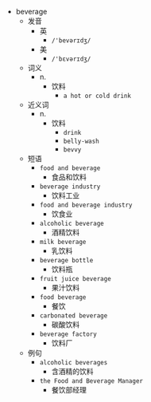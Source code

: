 - beverage
  - 发音
    - 英
      - `/'bevərɪdʒ/`
    - 美
      - `/'bɛvərɪdʒ/`
  - 词义
    - n.
      - 饮料
        - `a hot or cold drink`
  - 近义词
    - n.
      - 饮料
        - `drink`
        - `belly-wash`
        - `bevvy`
  - 短语
    - `food and beverage`
      - 食品和饮料 
    - `beverage industry`
      - 饮料工业 
    - `food and beverage industry`
      - 饮食业 
    - `alcoholic beverage`
      - 酒精饮料 
    - `milk beverage`
      - 乳饮料 
    - `beverage bottle`
      - 饮料瓶 
    - `fruit juice beverage`
      - 果汁饮料 
    - `food beverage`
      - 餐饮 
    - `carbonated beverage`
      - 碳酸饮料 
    - `beverage factory`
      - 饮料厂 
  - 例句
    - `alcoholic beverages`
      - 含酒精的饮料
    - `the Food and Beverage Manager`
      - 餐饮部经理


